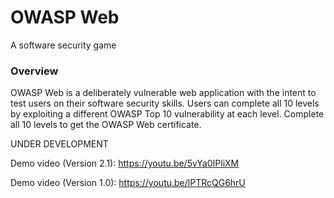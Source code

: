 # OWASP Web 

A software security game

### Overview
OWASP Web is a deliberately vulnerable web application with the intent to test users 
on their software security skills. Users can complete all 10 levels by exploiting a different OWASP Top 10 
vulnerability at each level. Complete all 10 levels to get the OWASP Web certificate.

UNDER DEVELOPMENT

Demo video (Version 2.1): https://youtu.be/5vYa0IPliXM

Demo video (Version 1.0): https://youtu.be/lPTRcQG6hrU
